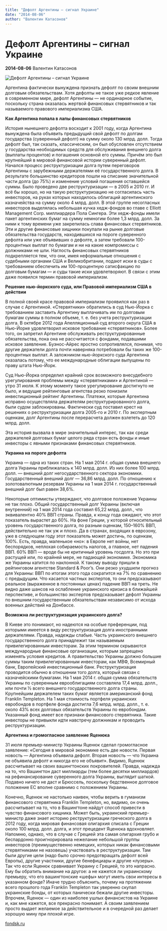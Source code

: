 ```yaml
---
title: "Дефолт Аргентины – сигнал Украине"
date: "2014-08-06"
author: "Валентин Катасонов"
---
```


# Дефолт Аргентины – сигнал Украине

**2014-08-06** Валентин Катасонов

![Дефолт Аргентины – сигнал Украине](http://beta.images.theglobeandmail.com/1d5/report-on-business/international-business/latin-american-business/article19328111.ece/ALTERNATES/w620/ARGENTINA-DEBT_FERNANDEZ.JPG)

Аргентина фактически вынуждена признать дефолт по своим внешним долговым обязательствам. Хотя дефолты не такое уже редкое явление в современном мире, дефолт Аргентины — не ординарное событие, поскольку страна оказалась жертвой финансовых стервятников и так называемого правового империализма США.

**Как Аргентина попала в лапы финансовых стервятников**

История нынешнего дефолта восходит к 2001 году, когда Аргентина вынуждена была объявить предыдущий свой дефолт по долгам государства (суверенный дефолт) на сумму около 130 млрд. долл. Тогда дефолт был, так сказать, классическим, он был обусловлен отсутствием у государства необходимых средств для обслуживания внешнего долга (выплаты процентов) и погашения основной его суммы. Причём это был крупнейший в мировой финансовой истории суверенный дефолт. Начался процесс реструктуризации долга путем переговоров Аргентины с зарубежными держателями её государственного долга. В результате большинство кредиторов пошли на списание значительной части долга (до 75%) и изменение условий погашения оставшейся суммы. Было проведено две реструктуризации — в 2005 и 2010 гг. И всё бы хорошо, но на такую реструктуризацию не согласилась часть инвесторов, на руках которых находилось облигаций аргентинского казначейства на сумму около 4 млрд. долл. В этой группе несогласных инвесторов выделялась небольшая кучка хедж-фондов во главе с Elliott Management Corp. миллиардера Пола Сингера. Эти хедж-фонды имели пакет аргентинских бумаг на сумму немногим более 1,3 млрд. долл. За ними к тому времени уже закрепилась слава финансовых стервятников. Эти и другие финансовые хищники покупали на рынке долговые обязательства государств, находившихся на пороге суверенного дефолта или уже объявивших о дефолте, а затем требовали 100-процентных выплат по бумагам и ни на какие компромиссы с должниками не шли. Наглость финансовых стервятников подкрепляется тем, что они, имея неформальные отношения с судебными органами США и Великобритании, подают иски в суды с требованием обеспечить им 100-процентную сатисфакцию по долговым бумагам — и суды такие иски удовлетворяют. В связи с этим даже появился термин правовой империализм.

**Решение нью-йоркского суда, или Правовой империализм США в действии**

В полной своей красе правовой империализм проявился как раз в случае с Аргентиной. «Стервятники» обратились в суд Нью-Йорка с требованием заставить Аргентину выплачивать им по долговым бумагам суммы в полном объеме, т. е. без учета реструктуризации долга. В октябре 2012 года Апелляционный суд второго округа США в Нью-Йорке удовлетворил исковое требование «стервятников». Более того, он запретил Аргентине обслуживать реструктурированные обязательства, пока она не рассчитается с фондами, подавшими исковое заявление. Буэнос-Айрес яростно сопротивлялся, понимая, что другие держатели долга почти наверняка потребовали бы таких же 100-процентных выплат. А заложником нью-йоркского суда Аргентина оказалась потому, что ее международные облигации выпущены по праву штата Нью-Йорк.

Суд Нью-Йорка определил крайний срок возможного внесудебного урегулирования проблемы между «стервятниками» и Аргентиной — утро 31 июля. К этому моменту такое урегулирование достигнуто не было, и ведущие рейтинговые агентства резко понизили инвестиционный рейтинг Аргентины. Платежи, которые Аргентина исправно осуществляла держателям реструктурированного долга, были судом заблокированы. Фактически суд поставил крест на решениях о реструктуризации долга 2005-го и 2010 г. По экспертным оценкам, долг Аргентины после перерасчета должен взлететь до 120 млрд. долл.

Эта история вызвала в мире значительный интерес, так как среди держателей долговых бумаг целого ряда стран есть фонды и иные инвесторы с явными признаками финансовых стервятников.

**Украина на пороге дефолта**

Украина — одна из таких стран. На 1 мая 2014 г. общая сумма внешнего долга Украины приближалась к 140 млрд. долл. Из них более 100 млрд. долл. — внешний долг негосударственного сектора экономики. Государственный внешний долг — 36,86 млрд. долл. По отношению к золотовалютным резервам Украины на 1 мая 2014 г. государственный внешний долг был равен 38,6%.

Некоторые оптимисты утверждают, что долговое положение Украины не так плохо. Общий государственный долг Украины (включая внутренний) на 1 мая 2014 года составил 65,22 млрд. долл., что эквивалентно 40% ВВП страны. Правда, к концу года ожидают, что этот показатель вырастет до 60%. На фоне Греции, у которой относительный уровень государственного долга, по разным оценкам, 150–160% ВВП, действительно не так уж и плохо. Да в странах, входящих в еврозону, уже в следующем году этот показатель может достичь, по оценкам, 100%. Есть, правда, маленькое «но»: в Европе нет войны, нет беспорядков, неплохая собираемость налогов, а главное, нет падения ВВП. 60% ВВП — вроде бы не критичный уровень госдолга. Но это при растущей или, по крайней мере, не падающей экономике. Экономика же Украины катится по наклонной. К такому выводу пришли в рейтинговом агентстве Standard & Poor’s. Они резко ухудшили прогноз для Украины: ВВП по итогам этого года сократится на 7% по сравнению с предыдущим. Что касается частных экспертов, то они предсказывают реальное (выраженное в постоянных ценах) падение ВВП на треть. Не видно даже шансов на ослабление украинского кризиса в ближайшей перспективе, и большинство экспертов предсказывает дефолт Украины по внешним государственным обязательствам независимо от исхода военных действий на Донбассе.

**Возможна ли реструктуризация украинского долга?**

В Киеве это понимают, но надеются на особые преференции, под которыми имеется в виду реструктуризация долга иностранными держателями. Правда, надежды слабые. Часть украинского внешнего государственного долга принадлежит так называемым привилегированным инвесторам. За этим термином скрываются международные финансовые организации, которым запрещено изменять условия кредитов. А правительство Украины должно большие суммы таким привилегированным инвесторам, как МВФ, Всемирный банк, Европейский инвестиционный банк. Реструктуризация проводится обычно в отношении того долга, который связан с казначейскими бумагами. На 1 мая 2014 г. общая сумма обязательств Украины по суверенным еврооблигациям составляла 17,4 млрд. долл., или почти ½ всего внешнего государственного долга страны. Крупнейшим держателем таких бумаг является американский фонд Franklin Templeton. На 1 мая стоимость портфеля украинских евробондов в портфеле фонда достигла 7,6 млрд. млрд. долл., т. е. около 43% всех долговых обязательств Украины по евробондам. Указанный фонд имеет все признаки финансового стервятника. Такие инвесторы не привыкли идти навстречу должникам и проводить реструктуризации.

**Аргентина и громогласное заявление Яценюка**

31 июля премьер-министр Украины Яценюк сделал громогласное заявление: «Сегодня в мировой экономике есть две новости. Первая новость — Аргентина объявила дефолт. Вторая новость — что Украина не объявила дефолт и никогда его не объявит». Видимо, Яценюк рассчитывает на своих вашингтонских покровителей. Правда, надежда на то, что Вашингтон даст миллиарды (тем более десятки миллиардов) на рефинансирование суверенного долга Украины, выглядит шаткой. Подавно ничего не даст и Брюссель, поскольку бедственное долговое положение ЕС вполне сравнимо с положением Украины.

Конечно, Яценюк не настолько наивен, чтобы верить в гуманизм финансового стервятника Franklin Templeton, но, видимо, он очень рассчитывает на то, что в Вашингтоне найдут способ привести в чувство финансового хищника. Может быть, украинский премьер-министр даже знает историю реструктуризации греческого долга в 2012 году, когда мировая финансовая олигархия списала с Греции около 100 млрд. долл. долга, и этот прецедент Яценюка вдохновляет. Напомню, однако, что в случае с Грецией эта самая олигархия грубо и беспардонно проигнорировала нежелание небольшой группы инвесторов (преимущественно немецких, которых никак финансовыми стервятниками не назовешь) участвовать в реструктуризации. Там были другие цели (надо было срочно предотвращать дефолт всей Европы), другие участники, другие бенефициары и другие «лузеры». Так что если Яценюк сравнивает Украину с Грецией, то это напрасно. Ему бы обратить внимание на другое: а не кажется ли украинскому премьеру, что его вашингтонские «шефы» могут иметь свои интересы в указанном фонде? Иначе трудно объяснить, почему на протяжении всего прошлого года Franklin Templeton так уверенно скупал украинские бонды, от которых панически бежали другие инвесторы. Впрочем, Яценюк — один из наиболее ушлых финансистов на Украине и, как мне кажется, все прекрасно понимает. А своим заявлением просто выдает желаемое за действительное и в очередной раз делает хорошую мину при плохой игре.

[fondsk.ru](http://www.fondsk.ru/)